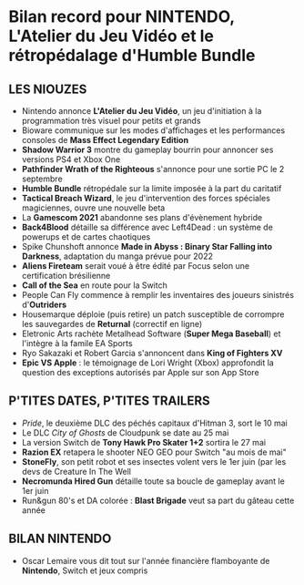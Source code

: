 # Bilan record pour NINTENDO, L'Atelier du Jeu Vidéo et le rétropédalage d'Humble Bundle

## LES NIOUZES

- Nintendo annonce **L'Atelier du Jeu Vidéo**, un jeu d'initiation à la programmation très visuel pour petits et grands
- Bioware communique sur les modes d'affichages et les performances consoles de **Mass Effect Legendary Edition**
- **Shadow Warrior 3** montre du gameplay bourrin pour annoncer ses versions PS4 et Xbox One
- **Pathfinder Wrath of the Righteous** s'annonce pour une sortie PC le 2 septembre
- **Humble Bundle** rétropédale sur la limite imposée à la part du caritatif
- **Tactical Breach Wizard**, le jeu d'intervention des forces spéciales magiciennes, ouvre une nouvelle beta
- La **Gamescom 2021** abandonne ses plans d'évènement hybride
- **Back4Blood** détaille sa différence avec Left4Dead : un système de powerups et de cartes chaotiques
- Spike Chunshoft annonce **Made in Abyss : Binary Star Falling into Darkness**, adaptation du manga prévue pour 2022
- **Aliens Fireteam** serait voué à être édité par Focus selon une certification brésilienne
- **Call of the Sea** en route pour la Switch
- People Can Fly commence à remplir les inventaires des joueurs sinistrés d'**Outriders**
- Housemarque déploie (puis retire) un patch susceptible de corrompre les sauvegardes de **Returnal** (correctif en ligne)
- Eletronic Arts rachète Metalhead Software (**Super Mega Baseball**) et l'intègre à la famile EA Sports
- Ryo Sakazaki et Robert Garcia s'annoncent dans **King of Fighters XV**
- **Epic VS Apple** : le témoignage de Lori Wright (Xbox) approfondit la question des exceptions autorisés par Apple sur son App Store

## P'TITES DATES, P'TITES TRAILERS

- *Pride*, le deuxième DLC des péchés capitaux d'Hitman 3, sort le 10 mai
- Le DLC *City of Ghosts* de Cloudpunk se date au 25 mai
- La version Switch de **Tony Hawk Pro Skater 1+2** sortira le 27 mai
- **Razion EX** retapera le shooter NEO GEO pour Switch "au mois de mai"
- **StoneFly**, son petit robot et ses insectes volent vers le 1er juin (par les devs de Creature In The Well
- **Necromunda Hired Gun** détaille toute sa boucle de gameplay avant le 1er juin
- Run&gun 80's et DA colorée : **Blast Brigade** veut sa part du gâteau cette année

## BILAN NINTENDO

- Oscar Lemaire vous dit tout sur l'année financière flamboyante de **Nintendo**, Switch et jeux compris
